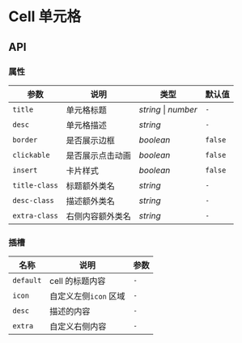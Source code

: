 # Cell 单元格

## API

### 属性

| 参数          | 说明             | 类型                 | 默认值  |
| ------------- | ---------------- | -------------------- | ------- |
| `title`       | 单元格标题       | _string_ \| _number_ | `-`     |
| `desc`        | 单元格描述       | _string_             | `-`     |
| `border`      | 是否展示边框     | _boolean_            | `false` |
| `clickable`   | 是否展示点击动画 | _boolean_            | `false` |
| `insert`      | 卡片样式         | _boolean_            | `false` |
| `title-class` | 标题额外类名     | _string_             | `-`     |
| `desc-class`  | 描述额外类名     | _string_             | `-`     |
| `extra-class` | 右侧内容额外类名 | _string_             | `-`     |

### 插槽

| 名称      | 说明                  | 参数 |
| --------- | --------------------- | ---- |
| `default` | cell 的标题内容       | `-`  |
| `icon`    | 自定义左侧`icon` 区域 | `-`  |
| `desc`    | 描述的内容            | `-`  |
| `extra`   | 自定义右侧内容        | `-`  |
